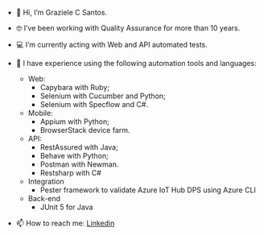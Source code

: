- 👋 Hi, I’m Graziele C Santos.
- 🤓 I’ve been working with Quality Assurance for more than 10 years.
- 💻 I’m currently acting with Web and API automated tests.
- 🎯 I have experience using the following automation tools and languages:
     - Web: 
       - Capybara with Ruby;
       - Selenium with Cucumber and Python;
       - Selenium with Specflow and C#.        
     - Mobile:
       - Appium with Python;
       - BrowserStack device farm.
     - API:
       - RestAssured with Java;
       - Behave with Python;
       - Postman with Newman. 
       - Restsharp with C#
     - Integration
       - Pester framework to validate Azure IoT Hub DPS using Azure CLI
     - Back-end
       - JUnit 5 for Java
           
- 📫 How to reach me:
  <a href="[https://example.com](https://linkedin.com/in/graziele-cristina-dos-santos)" target="_blank">Linkedin</a>

<!---
grazielegrc/grazielegrc is a ✨ special ✨ repository because its `README.md` (this file) appears on your GitHub profile.
You can click the Preview link to take a look at your changes.
--->
